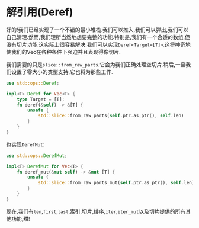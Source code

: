 # 解引用(Deref)

好的!我们已经实现了一个不错的最小堆栈.我们可以推入,我们可以弹出,我们可以自己清理.然而,我们理所当然地想要完整的功能.特别是,我们有一个合适的数组,但没有切片功能.这实际上很容易解决:我们可以实现`Deref<Target=[T]>`.这将神奇地使我们的Vec在各种条件下强迫并且表现得像切片.

我们需要的只是`slice::from_raw_parts`.它会为我们正确处理空切片.稍后,一旦我们设置了零大小的类型支持,它也将为那些工作.

```Rust
use std::ops::Deref;

impl<T> Deref for Vec<T> {
    type Target = [T];
    fn deref(&self) -> &[T] {
        unsafe {
            std::slice::from_raw_parts(self.ptr.as_ptr(), self.len)
        }
    }
}
```

也实现`DerefMut`:

```Rust
use std::ops::DerefMut;

impl<T> DerefMut for Vec<T> {
    fn deref_mut(&mut self) -> &mut [T] {
        unsafe {
            std::slice::from_raw_parts_mut(self.ptr.as_ptr(), self.len)
        }
    }
}
```

现在,我们有`len`,`first`,`last`,索引,切片,排序,`iter`,`iter_mut`以及切片提供的所有其他功能,甜!
